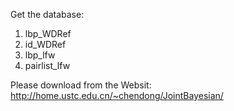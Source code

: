  Get the database:
 1. lbp_WDRef
 2. id_WDRef
 3. lbp_lfw
 4. pairlist_lfw

 Please download from the Websit: http://home.ustc.edu.cn/~chendong/JointBayesian/
